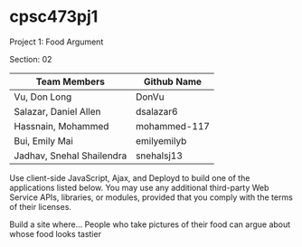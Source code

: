 # cpsc473pj1
Project 1: Food Argument

Section: 02

| Team Members              | Github Name   |
| -------------             | ------------- |
| Vu, Don Long              | DonVu         |
| Salazar, Daniel Allen     | dsalazar6     |
| Hassnain, Mohammed        | mohammed-117  |
| Bui, Emily Mai            | emilyemilyb   |
| Jadhav, Snehal Shailendra | snehalsj13    |

Use client-side JavaScript, Ajax, and Deployd to build one of the applications listed below. You may use any additional third-party Web Service APIs, libraries, or modules, provided that you comply with the terms of their licenses.

Build a site where...
People who take pictures of their food can argue about whose food looks tastier
